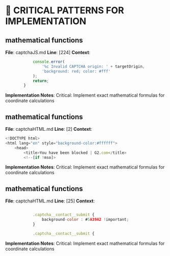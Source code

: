 # 🔴 CRITICAL PATTERNS FOR IMPLEMENTATION

## mathematical functions
**File**: captchaJS.md
**Line**: [224]
**Context**:
```javascript
            console.error(
                '%c Invalid CAPTCHA origin: ' + targetOrigin,
                'background: red; color: #fff'
            );
            return;
        }
```
**Implementation Notes**: Critical: Implement exact mathematical formulas for coordinate calculations

## mathematical functions
**File**: captchaHTML.md
**Line**: [2]
**Context**:
```javascript
<!DOCTYPE html>
<html lang="en" style="background-color:#ffffff">
    <head>
        <title>You have been blocked | G2.com</title>
        <!--[if !mso]>
```
**Implementation Notes**: Critical: Implement exact mathematical formulas for coordinate calculations

## mathematical functions
**File**: captchaHTML.md
**Line**: [25]
**Context**:
```javascript

            .captcha__contact__submit {
                background-color : #5A39A2 !important;
            }

            .captcha__contact__submit {
```
**Implementation Notes**: Critical: Implement exact mathematical formulas for coordinate calculations

